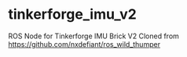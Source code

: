 # tinkerforge_imu_v2
ROS Node for Tinkerforge IMU Brick V2
Cloned from https://github.com/nxdefiant/ros_wild_thumper
